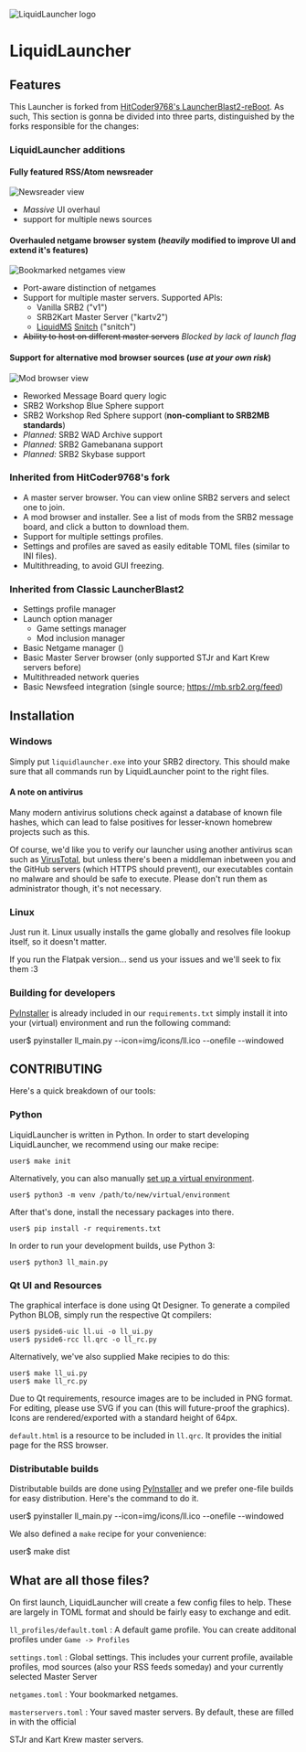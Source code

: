![LiquidLauncher logo](img/liquidlauncher.svg)

LiquidLauncher
==============

Features
--------

This Launcher is forked from [HitCoder9768's LauncherBlast2-reBoot](https://github.com/HitCoder9768/LauncherBlast2-reBoot).
As such, This section is gonna be divided into three parts, distinguished
by the forks responsible for the changes:


### LiquidLauncher additions

#### Fully featured RSS/Atom newsreader

![Newsreader view](img/scr_news.png)

- *Massive* UI overhaul
- support for multiple news sources

#### Overhauled netgame browser system (*heavily* modified to improve UI and extend it's features)

![Bookmarked netgames view](img/scr_masterserver.png)

- Port-aware distinction of netgames
- Support for multiple master servers. Supported APIs:
    - Vanilla SRB2 ("v1")
    - SRB2Kart Master Server ("kartv2")
    - [LiquidMS] [Snitch] ("snitch")
- ~~Ability to host on different master servers~~ *Blocked by lack of launch flag*


[LiquidMS]: <https://github.com/zibonbadi/liquidms>
[Snitch]: <https://github.com/zibonbadi/liquidms/blob/main/doc/reference/snitch.md>

#### Support for alternative mod browser sources (*use at your own risk*)

![Mod browser view](img/scr_modbrowser.png)

- Reworked Message Board query logic
- SRB2 Workshop Blue Sphere support 
- SRB2 Workshop Red Sphere support (**non-compliant to SRB2MB standards**)
- *Planned:* SRB2 WAD Archive support
- *Planned:* SRB2 Gamebanana support
- *Planned:* SRB2 Skybase support

### Inherited from HitCoder9768's fork

- A master server browser. You can view online SRB2 servers and select one to join.
- A mod browser and installer. See a list of mods from the SRB2 message board, and click a button to download them.
- Support for multiple settings profiles.
- Settings and profiles are saved as easily editable TOML files (similar to INI files).
- Multithreading, to avoid GUI freezing.


### Inherited from Classic LauncherBlast2

- Settings profile manager
- Launch option manager
    - Game settings manager
    - Mod inclusion manager
- Basic Netgame manager ()
- Basic Master Server browser (only supported STJr and Kart Krew servers before)
- Multithreaded network queries
- Basic Newsfeed integration (single source; <https://mb.srb2.org/feed>)


Installation
------------

### Windows

Simply put `liquidlauncher.exe` into your SRB2 directory. This should make sure
that all commands run by LiquidLauncher point to the right files.

#### A note on antivirus

Many modern antivirus solutions check against a database of known file
hashes, which can lead to false positives for lesser-known homebrew
projects such as this.

Of course, we'd like you to verify our launcher using another antivirus
scan such as [VirusTotal], but unless there's been a middleman inbetween
you and the GitHub servers (which HTTPS should prevent), our executables
contain no malware and should be safe to execute. Please don't run them as
administrator though, it's not necessary.

[VirusTotal]: <https://www.virustotal.com>

### Linux

Just run it. Linux usually installs the game globally and resolves file lookup
itself, so it doesn't matter.

If you run the Flatpak version... send us your issues and we'll seek to fix
them :3

### Building for developers

[PyInstaller] is already included in our `requirements.txt` simply install it
into your (virtual) environment and run the following command:

[PyInstaller]: <https://pypi.org/project/pyinstaller/>

   user$ pyinstaller ll_main.py --icon=img/icons/ll.ico --onefile --windowed


CONTRIBUTING
------------

Here's a quick breakdown of our tools:

### Python

LiquidLauncher is written in Python. In order to start developing
LiquidLauncher, we recommend using our make recipe:

    user$ make init

Alternatively, you can also manually [set up a virtual environment][PyVEnv].

[PyVEnv]: <https://docs.python.org/3/library/venv.html>

    user$ python3 -m venv /path/to/new/virtual/environment

After that's done, install the necessary packages into there.

    user$ pip install -r requirements.txt

In order to run your development builds, use Python 3:

    user$ python3 ll_main.py


### Qt UI and Resources

The graphical interface is done using Qt Designer. To generate a compiled
Python BLOB, simply run the respective Qt compilers:

    user$ pyside6-uic ll.ui -o ll_ui.py
    user$ pyside6-rcc ll.qrc -o ll_rc.py

Alternatively, we've also supplied Make recipies to do this:

    user$ make ll_ui.py
    user$ make ll_rc.py

Due to Qt requirements, resource images are to be included in PNG format.
For editing, please use SVG if you can (this will future-proof the graphics).  
Icons are rendered/exported with a standard height of 64px.

`default.html` is a resource to be included in `ll.qrc`. It provides the
initial page for the RSS browser.


### Distributable builds

Distributable builds are done using [PyInstaller] and we prefer one-file
builds for easy distribution. Here's the command to do it.

   user$ pyinstaller ll_main.py --icon=img/icons/ll.ico --onefile --windowed

We also defined a `make` recipe for your convenience:

   user$ make dist



What are all those files?
-------------------------

On first launch, LiquidLauncher will create a few config files to help. These
are largely in TOML format and should be fairly easy to exchange and edit.

`ll_profiles/default.toml`
: A default game profile. You can create additonal profiles under `Game -> Profiles`

`settings.toml`
: Global settings. This includes your current profile, available profiles, mod
sources (also your RSS feeds someday) and your currently selected Master Server

`netgames.toml`
: Your bookmarked netgames.

`masterservers.toml`
: Your saved master servers. By default, these are filled in with the official

  STJr and Kart Krew master servers.
